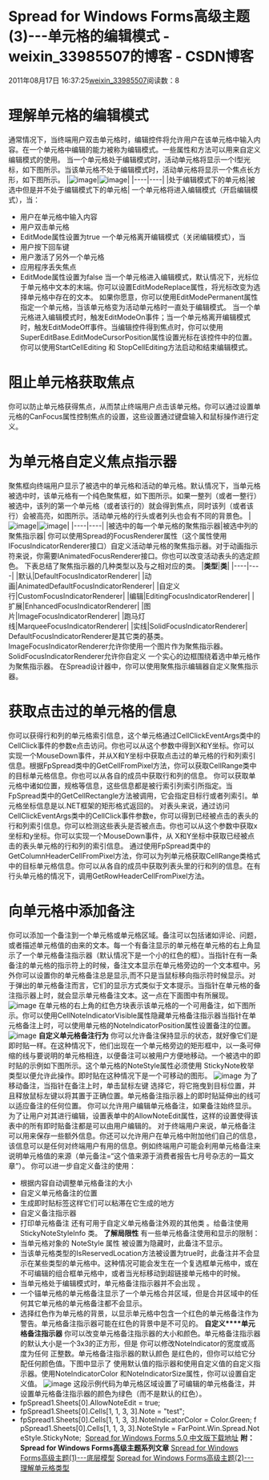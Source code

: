 # Spread for Windows Forms高级主题(3)---单元格的编辑模式 - weixin_33985507的博客 - CSDN博客
2011年08月17日 16:37:25[weixin_33985507](https://me.csdn.net/weixin_33985507)阅读数：8
# 理解单元格的编辑模式
通常情况下，当终端用户双击单元格时，编辑控件将允许用户在该单元格中输入内容。在一个单元格中编辑的能力被称为编辑模式。一些属性和方法可以用来自定义编辑模式的使用。
当一个单元格处于编辑模式时，活动单元格将显示一个I型光标，如下图所示。当该单元格不处于编辑模式时，活动单元格将显示一个焦点长方形，如下图所示。
|![image](http://powertoolsteam.blog.51cto.com/attachment/201108/17/2369428_1313570239EWFe.png)|![image](http://powertoolsteam.blog.51cto.com/attachment/201108/17/2369428_13135702393t6O.png)|
|----|----|
|处于编辑模式下的单元格|被选中但是并不处于编辑模式下的单元格|
一个单元格将进入编辑模式（开启编辑模式），当：
- 用户在单元格中输入内容
- 用户双击单元格
- EditMode属性设置为true
一个单元格离开编辑模式（关闭编辑模式），当
- 用户按下回车键
- 用户激活了另外一个单元格
- 应用程序丢失焦点
- EditMode属性设置为false
当一个单元格进入编辑模式，默认情况下，光标位于单元格中文本的末端。你可以设置EditModeReplace属性，将光标改变为选择单元格中存在的文本。
如果你愿意，你可以使用EditModePermanent属性指定一个单元格，当该单元格变为活动单元格时一直处于编辑模式。
当一个单元格进入编辑模式时，触发EditModeOn事件；当一个单元格离开编辑模式时，触发EditModeOff事件。当编辑控件得到焦点时，你可以使用SuperEditBase.EditModeCursorPosition属性设置光标在该控件中的位置。
你可以使用StartCellEditing 和 StopCellEditing方法启动和结束编辑模式。
# 阻止单元格获取焦点
你可以防止单元格获得焦点，从而禁止终端用户点击该单元格。你可以通过设置单元格的CanFocus属性控制焦点的设置，这些设置通过键盘输入和鼠标操作进行定义。
# 为单元格自定义焦点指示器
聚焦框向终端用户显示了被选中的单元格和活动的单元格。默认情况下，当单元格被选中时，该单元格有一个纯色聚焦框，如下图所示。如果一整列（或者一整行）被选中，该列的第一个单元格（或者该行的）就会得到焦点，同时该列（或者该行）会被高亮，如图所示。活动单元格的行头或者列头也会有不同的背景色。
|![image](http://powertoolsteam.blog.51cto.com/attachment/201108/17/2369428_1313570240XqNW.png)|![image](http://powertoolsteam.blog.51cto.com/attachment/201108/17/2369428_1313570240Gihr.png)|
|----|----|
|被选中的每一个单元格的聚焦指示器|被选中列的聚焦指示器|
你可以使用Spread的FocusRenderer属性（这个属性使用IFocusIndicatorRenderer接口）自定义活动单元格的聚焦指示器。对于动画指示符来说，你需要IAnimatedFocusRenderer接口。你也可以改变活动表头的选定颜色。
下表总结了聚焦指示器的几种类型以及与之相对应的类。
|**类型**|**类**|
|----|----|
|默认|DefaultFocusIndicatorRenderer|
|动画|AnimatedDefaultFocusIndicatorRenderer|
|自定义行|CustomFocusIndicatorRenderer|
|编辑|EditingFocusIndicatorRenderer|
|扩展|EnhancedFocusIndicatorRenderer|
|图片|ImageFocusIndicatorRenderer|
|跑马灯线|MarqueeFocusIndicatorRenderer|
|实线|SolidFocusIndicatorRenderer|
DefaultFocusIndicatorRenderer是其它类的基类。ImageFocusIndicatorRenderer允许你使用一个图片作为聚焦指示器。SolidFocusIndicatorRenderer允许你自定义 一个实心的边框围绕着选中单元格作为聚焦指示器。
在Spread设计器中，你可以使用聚焦指示编辑器自定义聚焦指示器。
# 获取点击过的单元格的信息
你可以获得行和列的单元格索引信息，这个单元格通过CellClickEventArgs类中的CellClick事件的参数e点击访问。你也可以从这个参数中得到X和Y坐标。你可以实现一个MouseDown事件，并从X和Y坐标中获取点击过的单元格的行和列索引信息。根据FpSpread类中的GetCellFromPixel方法，你可以获取CellRange类中的目标单元格信息。你也可以从各自的成员中获取行和列的信息。
你可以获取单元格中诸如位置，规格等信息，这些信息都是被行索引列索引所指定。当FpSpread类中的GetCellRectangle方法被调用，它会指定目标行或者列索引。单元格坐标信息是以.NET框架的矩形格式返回的。
对表头来说，通过访问CellClickEventArgs类中的CellClick事件参数e，你可以得到已经被点击的表头的行和列索引信息。你可以检测这些表头是否被点击。你也可以从这个参数中获取x坐标和y坐标。你可以实现一个MouseDown事件，从 X和Y坐标中获取已经被点击的表头单元格的行和列的索引信息。
通过使用FpSpread类中的GetColumnHeaderCellFromPixel方法，你可以为列单元格获取CellRange类格式中的目标单元格信息。你可以从各自的成员中获取列表头里的行和列的信息。在有行头单元格的情况下，调用GetRowHeaderCellFromPixel方法。
# 向单元格中添加备注
你可以添加一个备注到一个单元格或单元格区域。备注可以包括诸如评论、问题，或者描述单元格值的由来的文本。每一个有备注显示的单元格在单元格的右上角显示了一个单元格备注指示器（默认情况下是一个小的红色的框）。当指针在有一条备注的单元格的指示符上的时候，备注文本显示在单元格旁边的一个文本框中。另外你可以设置你的单元格备注总是显示,而不只是当鼠标移向指示符时候显示。对于弹出的单元格备注而言，它们的显示方式类似于文本提示。当指针在单元格的备注指示器上时，就会显示单元格备注文本。这一点在下面图中有所展现。
![image](http://powertoolsteam.blog.51cto.com/attachment/201108/17/2369428_1313570241BCLs.png)
在单元格的右上角的红色方块表示该单元格的一个可用备注，如下图所示。你可以使用CellNoteIndicatorVisible属性隐藏单元格备注指示器当指针在单元格备注上时，可以使用单元格的NoteIndicatorPosition属性设置备注的位置。
![image](http://powertoolsteam.blog.51cto.com/attachment/201108/17/2369428_1313570241MaS7.png)
**自定义单元格备注行为**
你可以允许备注保持显示的状态，就好像它们是即时贴一样。在这种情况下，他们出现在一个单元格旁边的矩形框中，以一条可伸缩的线与要说明的单元格相连，以便备注可以被用户方便地移动。一个被选中的即时贴的示例如下图所示。这个单元格的NoteStyle属性必须使用 StickyNote枚举类型以便允许此操作。即时贴在这种情况下是一个可移动的图形。
![image](http://powertoolsteam.blog.51cto.com/attachment/201108/17/2369428_1313570243wT3J.png)
为了移动备注，当指针在备注上时，单击鼠标左键 选择它，将它拖曳到目标位置，并且释放鼠标左键以将其置于正确位置。单元格备注指示器上的即时贴延伸出的线可以适应备注的任何位置。
你可以允许用户编辑单元格备注，如果备注始终显示。为了让用户对其进行编辑，设置表单中的AllowNoteEdit属性，这样的设置使得该表中的所有即时贴备注都是可以由用户编辑的。
对于终端用户来说，单元格备注可以用来保存一些额外信息。你还可以允许用户在单元格中附加他们自己的信息，该信息可以是任何对终端用户有用的信息。例如终端用户可能会利用单元格备注来说明单元格值的来源（单元备注=“这个值来源于消费者报告七月号杂志的一篇文章”）。
你可以进一步自定义备注的使用：
- 根据内容自动调整单元格备注的大小
- 自定义单元格备注的位置
- 生成即时贴标签这样它们可以粘滞在它生成的地方
- 自定义备注指示器
- 打印单元格备注
还有可用于自定义单元格备注外观的其他类 。给备注使用StickyNoteStyleInfo 类。
**了解局限性**
有一些单元格备注使用和显示的限制：
- 当单元格对象的 NoteStyle 属性 被设置为隐藏时，此备注不显示。
- 当该单元格类型的IsReservedLocation方法被设置为true时，此备注并不会显示在某些类型的单元格中。这种情况可能会发生在一个复选框单元格中，或在不可编辑的组合框单元格中，或者当光标移动到超链接单元格中的时候。
- 当单元格处于编辑模式时，单元格备注指示器并不会出现 。
- 一个锚单元格的单元格备注显示了一个单元格合并区域，但是合并区域中的任何其它单元格的单元格备注都不会显示。
- 选择红色作为单元格的背景，以显示单元格中包含一个红色的单元格备注作为警告。单元格备注指示器可能在红色的背景中是不可见的。
**自定义****单元格备注指示器**
你可以改变单元格备注指示器的大小和颜色。单元格备注指示器的默认大小是一个3x3的正方形，但是 你可以修改NoteIndicator的宽度或高度为任何 正整数。单元格备注指示器的默认颜色 是红色的，但你可以给它分配任何颜色值。下图中显示了 使用默认值的指示器和使用自定义值的自定义指示器。使用NoteIndicatorColor 和NoteIndicatorSize属性，你可以设置自定义值。
![image](http://powertoolsteam.blog.51cto.com/attachment/201108/17/2369428_13135702442g7X.png)
这段示例代码为单元格区域设置了可编辑的单元格备注，并设置单元格备注指示器的颜色为绿色（而不是默认的红色）。
- fpSpread1.Sheets[0].AllowNoteEdit = true;  
- fpSpread1.Sheets[0].Cells[1, 1, 3, 3].Note = "test";  
- fpSpread1.Sheets[0].Cells[1, 1, 3, 3].NoteIndicatorColor = Color.Green; fpSpread1.Sheets[0].Cells[1, 1, 3, 3].NoteStyle = FarPoint.Win.Spread.NoteStyle.StickyNote; 
[Spread for Windows Forms 5.0 中文版下载地址](http://gcdn.grapecity.com/showtopic-1920.html)
**附：Spread for Windows Forms高级主题系列文章**
[Spread for Windows Forms高级主题(1)---底层模型](http://www.cnblogs.com/powertoolsteam/archive/2011/08/16/2140457.html)
[Spread for Windows Forms高级主题(2)---理解单元格类型](http://www.cnblogs.com/powertoolsteam/archive/2011/08/17/2142085.html)
